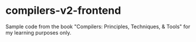 # compilers-v2-frontend
Sample code from the book "Compilers: Principles, Techniques, &amp; Tools" for my learning purposes only.
